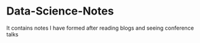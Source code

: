 # Data-Science-Notes
It contains notes I have formed after reading blogs and seeing conference talks
